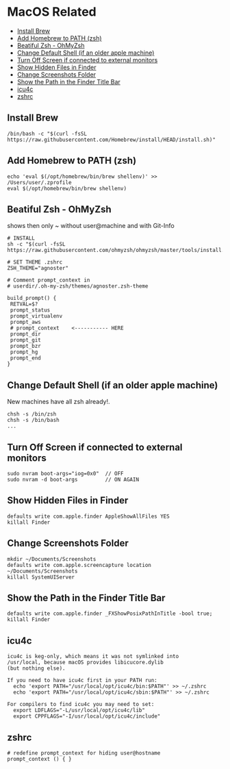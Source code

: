# MacOS Related

<!-- @import "[TOC]" {cmd="toc" depthFrom=2 depthTo=6 orderedList=false} -->

<!-- code_chunk_output -->

- [Install Brew](#install-brew)
- [Add Homebrew to PATH (zsh)](#add-homebrew-to-path-zsh)
- [Beatiful Zsh - OhMyZsh](#beatiful-zsh-ohmyzsh)
- [Change Default Shell (if an older apple machine)](#change-default-shell-if-an-older-apple-machine)
- [Turn Off Screen if connected to external monitors](#turn-off-screen-if-connected-to-external-monitors)
- [Show Hidden Files in Finder](#show-hidden-files-in-finder)
- [Change Screenshots Folder](#change-screenshots-folder)
- [Show the Path in the Finder Title Bar](#show-the-path-in-the-finder-title-bar)
- [icu4c](#icu4c)
- [zshrc](#zshrc)

<!-- /code_chunk_output -->

## Install Brew

    /bin/bash -c "$(curl -fsSL https://raw.githubusercontent.com/Homebrew/install/HEAD/install.sh)"

## Add Homebrew to PATH (zsh)

    echo 'eval $(/opt/homebrew/bin/brew shellenv)' >> /Users/user/.zprofile
    eval $(/opt/homebrew/bin/brew shellenv)

## Beatiful Zsh - OhMyZsh

shows then only ~ without user@machine and with Git-Info

    # INSTALL
    sh -c "$(curl -fsSL https://raw.githubusercontent.com/ohmyzsh/ohmyzsh/master/tools/install.sh)"

    # SET THEME .zshrc
    ZSH_THEME="agnoster"

    # Comment prompt_context in
    # userdir/.oh-my-zsh/themes/agnoster.zsh-theme

    build_prompt() {
     RETVAL=$?
     prompt_status
     prompt_virtualenv
     prompt_aws
     # prompt_context    <----------- HERE
     prompt_dir
     prompt_git
     prompt_bzr
     prompt_hg
     prompt_end
    }

## Change Default Shell (if an older apple machine)

New machines have all zsh already!.

    chsh -s /bin/zsh
    chsh -s /bin/bash
    ...

## Turn Off Screen if connected to external monitors

    sudo nvram boot-args="iog=0x0"  // OFF
    sudo nvram -d boot-args         // ON AGAIN

## Show Hidden Files in Finder

    defaults write com.apple.finder AppleShowAllFiles YES
    killall Finder

## Change Screenshots Folder

    mkdir ~/Documents/Screenshots
    defaults write com.apple.screencapture location ~/Documents/Screenshots
    killall SystemUIServer

## Show the Path in the Finder Title Bar

    defaults write com.apple.finder _FXShowPosixPathInTitle -bool true;
    killall Finder

## icu4c

    icu4c is keg-only, which means it was not symlinked into
    /usr/local, because macOS provides libicucore.dylib
    (but nothing else).

    If you need to have icu4c first in your PATH run:
      echo 'export PATH="/usr/local/opt/icu4c/bin:$PATH"' >> ~/.zshrc
      echo 'export PATH="/usr/local/opt/icu4c/sbin:$PATH"' >> ~/.zshrc

    For compilers to find icu4c you may need to set:
      export LDFLAGS="-L/usr/local/opt/icu4c/lib"
      export CPPFLAGS="-I/usr/local/opt/icu4c/include"

## zshrc

    # redefine prompt_context for hiding user@hostname
    prompt_context () { }
